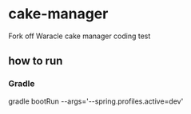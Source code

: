# cake-manager
Fork off Waracle cake manager coding test

## how to run
### Gradle
gradle bootRun --args='--spring.profiles.active=dev'
